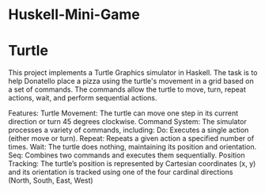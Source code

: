 # Huskell-Mini-Game
# Turtle

This project implements a Turtle Graphics simulator in Haskell. The task is to help Donatello place a pizza using the turtle's movement in a grid based on a set of commands. The commands allow the turtle to move, turn, repeat actions, wait, and perform sequential actions.

Features:
Turtle Movement: The turtle can move one step in its current direction or turn 45 degrees clockwise.
Command System: The simulator processes a variety of commands, including:
  Do: Executes a single action (either move or turn).
  Repeat: Repeats a given action a specified number of times.
  Wait: The turtle does nothing, maintaining its position and orientation.
  Seq: Combines two commands and executes them sequentially.
  Position Tracking: The turtle’s position is represented by Cartesian coordinates (x, y) and its orientation is tracked using                      one of the four cardinal directions (North, South, East, West)
